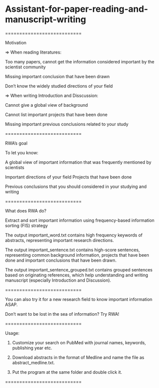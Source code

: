 # Assistant-for-paper-reading-and-manuscript-writing

 ===========================
 
Motivation

=> When reading literatures: 

Too many papers, cannot get the information considered important by the scientist community

Missing important conclusion that have been drawn 

Don’t know the widely studied directions of your field 

=> When writing Introduction and Disscussion: 

Cannot give a global view of background 

Cannot list important projects that have been done 

Missing important previous conclusions related to your study

 ===========================
 
RWA’s goal

To let you know: 

A global view of important information that was frequently mentioned by scientists

Important directions of your field Projects that have been done 

Previous conclusions that you should considered in your studying and writing

 ===========================
 
What does RWA do?

Extract and sort important information using frequency-based information sorting (FIS) strategy

The output important_word.txt contains high frequency keywords of abstracts, representing important research directions.

The output important_sentence.txt contains high-score sentences, representing common background information, projects that have been done and important conclusions that have been drawn.

The output important_sentence_grouped.txt contains grouped sentences based on originating references, which help understanding and writing manuscript (especially Introduction and Discussion).

 ===========================
 
You can also try it for a new research field to know important information ASAP.


Don’t want to be lost in the sea of information? Try RWA!

 ===========================
 
 Usage:
 
1. Customize your search on PubMed with journal names, keywords, publishing year etc.

2. Download abstracts in the format of Medline and name the file as abstract_medline.txt.

3. Put the program at the same folder and double click it.

===========================
